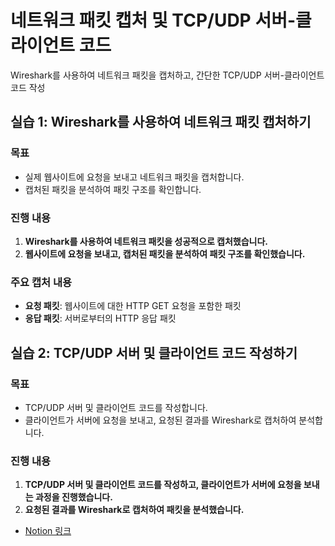 # 네트워크 패킷 캡처 및 TCP/UDP 서버-클라이언트 코드

Wireshark를 사용하여 네트워크 패킷을 캡처하고, 간단한 TCP/UDP 서버-클라이언트 코드 작성

## 실습 1: Wireshark를 사용하여 네트워크 패킷 캡처하기

### 목표
- 실제 웹사이트에 요청을 보내고 네트워크 패킷을 캡처합니다.
- 캡처된 패킷을 분석하여 패킷 구조를 확인합니다.

### 진행 내용
1. **Wireshark를 사용하여 네트워크 패킷을 성공적으로 캡처했습니다.**
2. **웹사이트에 요청을 보내고, 캡처된 패킷을 분석하여 패킷 구조를 확인했습니다.**

### 주요 캡처 내용
- **요청 패킷**: 웹사이트에 대한 HTTP GET 요청을 포함한 패킷
- **응답 패킷**: 서버로부터의 HTTP 응답 패킷

## 실습 2: TCP/UDP 서버 및 클라이언트 코드 작성하기

### 목표
- TCP/UDP 서버 및 클라이언트 코드를 작성합니다.
- 클라이언트가 서버에 요청을 보내고, 요청된 결과를 Wireshark로 캡처하여 분석합니다.

### 진행 내용
1. **TCP/UDP 서버 및 클라이언트 코드를 작성하고, 클라이언트가 서버에 요청을 보내는 과정을 진행했습니다.**
2. **요청된 결과를 Wireshark로 캡처하여 패킷을 분석했습니다.**

- [Notion 링크](https://checker-roast-bee.notion.site/07-04-f76250392b104f6980688e4c41d6fcbb?pvs=4)
